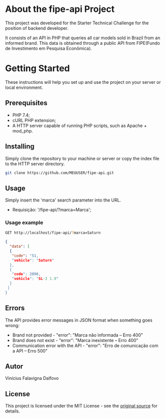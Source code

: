 # About the fipe-api Project

This project was developed for the Starter Technical Challenge for the position of backend developer.

It consists of an API in PHP that queries all car models sold in Brazil from an informed brand. This data is obtained through a public API from FIPE(Fundo de Investimento em Pesquisa Econômica).

# Getting Started

These instructions will help you set up and use the project on your server or local environment.

## Prerequisites
 * PHP 7.4;
 * cURL PHP extension;
 * A HTTP server capable of running PHP scripts, such as Apache + mod_php.

## Installing

Simply clone the repository to your machine or server or copy the index file to the HTTP server directory.
~~~bash
git clone https://github.com/MEUUSER/fipe-api.git
~~~

## Usage

Simply insert the 'marca' search parameter into the URL.

 * Requisição: '/fipe-api/?marca=Marca';

### Usage example

~~~bash
GET http://localhost/fipe-api/?marca=Saturn
~~~
~~~json
{
  "data": [
  {
   "code": "51,
   "vehicle": "Saturn"
  },
  {
   "code": 2096,
   "vehicle": "SL-2 1.9"
  }
 ]
}
~~~
## Errors

The API provides error messages in JSON format when something goes wrong:

* Brand not provided - "error": "Marca não informada – Erro 400" 
* Brand does not exist - "error": "Marca inexistente – Erro 400" 
* Communication error with the API - "error": "Erro de comunicação com a API – Erro 500" 

## Autor

Vinícius Falavigna Dalfovo

## License

This project is licensed under the MIT License - see the [original source](https://opensource.org/license/mit/) for details.
